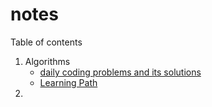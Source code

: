 # notes
Table of contents
1. Algorithms
	-  [daily coding problems and its solutions](/learning%20algorithm/daily%20coding%20problems)
	-  [Learning Path](/learning%20algorithm/path)
2. 
<!--stackedit_data:
eyJoaXN0b3J5IjpbMTg4OTY2MDYzNV19
-->